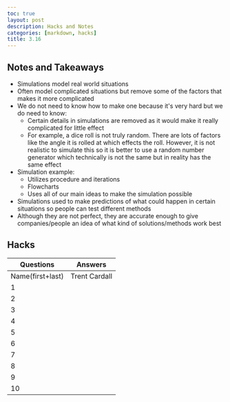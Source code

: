 ```yaml
---
toc: true
layout: post
description: Hacks and Notes
categories: [markdown, hacks]
title: 3.16
---
```


## Notes and Takeaways
- Simulations model real world situations
- Often model complicated situations but remove some of the factors that makes it more complicated
- We do not need to know how to make one because it's very hard but we do need to know:
    - Certain details in simulations are removed as it would make it really complicated for little effect
    - For example, a dice roll is not truly random. There are lots of factors like the angle it is rolled at which effects the roll. However, it is not realistic to simulate this so it is better to use a random number generator which technically is not the same but in reality has the same effect
- Simulation example:
    - Utilizes procedure and iterations
    - Flowcharts
    - Uses all of our main ideas to make the simulation possible
- Simulations used to make predictions of what could happen in certain situations so people can test different methods
- Although they are not perfect, they are accurate enough to give companies/people an idea of what kind of solutions/methods work best

## Hacks
|Questions|Answers|
|---|---|
|Name(first+last)|Trent Cardall|
|1||
|2||
|3||
|4||
|5||
|6||
|7||
|8||
|9||
|10||